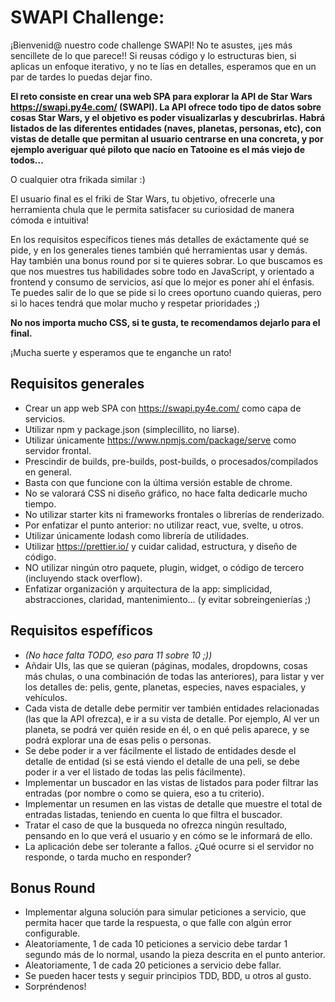 # SWAPI Challenge:

¡Bienvenid@ nuestro code challenge SWAPI! No te asustes, ¡¡es más sencillete
de lo que parece!! Si reusas código y lo estructuras bien, si aplicas un
enfoque iterativo, y no te lías en detalles, esperamos que en un par de
tardes lo puedas dejar fino.

**El reto consiste en crear una web SPA para explorar la API de Star Wars
https://swapi.py4e.com/ (SWAPI). La API ofrece todo tipo de datos sobre cosas
Star Wars, y el objetivo es poder visualizarlas y descubrirlas. Habrá listados
de las diferentes entidades (naves, planetas, personas, etc), con vistas de
detalle que permitan al usuario centrarse en una concreta, y por ejemplo
averiguar qué piloto que nacío en Tatooine es el más viejo de todos...**

O cualquier otra frikada similar :)

El usuario final es el friki de Star Wars, tu objetivo, ofrecerle una
herramienta chula que le permita satisfacer su curiosidad de manera
cómoda e intuitiva!

En los requisitos específicos tienes más detalles de exáctamente qué se
pide, y en los generales tienes también qué herramientas usar y demás.
Hay también una bonus round por si te quieres sobrar. Lo que buscamos es
que nos muestres tus habilidades sobre todo en JavaScript, y orientado a
frontend y consumo de servicios, así que lo mejor es poner ahí el
énfasis. Te puedes salir de lo que se pide si lo crees oportuno cuando
quieras, pero si lo haces tendrá que molar mucho y respetar prioridades
;)

**No nos importa mucho CSS, si te gusta, te recomendamos dejarlo para
el final.**

¡Mucha suerte y esperamos que te enganche un rato!

## Requisitos generales

- Crear un app web SPA con https://swapi.py4e.com/ como capa de servicios.
- Utilizar npm y package.json (simplecillito, no liarse).
- Utilizar únicamente https://www.npmjs.com/package/serve como servidor
  frontal.
- Prescindir de builds, pre-builds, post-builds, o procesados/compilados
  en general.
- Basta con que funcione con la última versión estable de chrome.
- No se valorará CSS ni diseño gráfico, no hace falta dedicarle mucho tiempo.
- No utilizar starter kits ni frameworks frontales o librerías de renderizado.
- Por enfatizar el punto anterior: no utilizar react, vue, svelte, u otros.
- Utilizar únicamente lodash como librería de utilidades.
- Utilizar https://prettier.io/ y cuidar calidad, estructura, y diseño de
  código.
- NO utilizar ningún otro paquete, plugin, widget, o código de tercero
  (incluyendo stack overflow).
- Enfatizar organización y arquitectura de la app: simplicidad, abstracciones,
  claridad, mantenimiento... (y evitar sobreingenierías ;)

## Requisitos espefíficos

- *(No hace falta TODO, eso para 11 sobre 10 ;))*
- Añdair UIs, las que se quieran (páginas, modales, dropdowns, cosas más
  chulas, o una combinación de todas las anteriores), para listar y ver los
  detalles de: pelis, gente, planetas, especies, naves espaciales, y vehículos.
- Cada vista de detalle debe permitir ver también entidades relacionadas (las
  que la API ofrezca), e ir a su vista de detalle. Por ejemplo, Al ver un
  planeta, se podrá ver quién reside en él, o en qué pelis aparece, y se
  podrá explorar una de esas pelis o personas.
- Se debe poder ir a ver fácilmente el listado de entidades desde el detalle
  de entidad (si se está viendo el detalle de una peli, se debe poder ir a
  ver el listado de todas las pelis fácilmente).
- Implementar un buscador en las vistas de listados para poder filtrar las
  entradas (por nombre o como se quiera, eso a tu criterio).
- Implementar un resumen en las vistas de detalle que muestre el total de
  entradas listadas, teniendo en cuenta lo que filtra el buscador.
- Tratar el caso de que la busqueda no ofrezca ningún resultado, pensando en
  lo que verá el usuario y en cómo se le informará de ello.
- La aplicación debe ser tolerante a fallos. ¿Qué ocurre si el servidor no
  responde, o tarda mucho en responder?

## Bonus Round

- Implementar alguna solución para simular peticiones a servicio, que permita
  hacer que tarde la respuesta, o que falle con algún error configurable.
- Aleatoriamente, 1 de cada 10 peticiones a servicio debe tardar 1 segundo más
  de lo normal, usando la pieza descrita en el punto anterior.
- Aleatoriamente, 1 de cada 20 peticiones a servicio debe fallar.
- Se pueden hacer tests y seguir principios TDD, BDD, u otros al gusto.
- Sorpréndenos!
